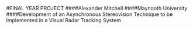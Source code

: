 #FINAL YEAR PROJECT
####Alexander Mitchell
####Maynooth University
####Development of an Asynchronous Stereovision Technique to be Implemented in a Visual Radar Tracking System
